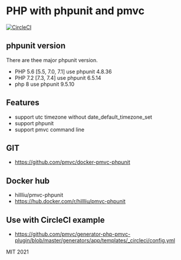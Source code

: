 PHP with phpunit and pmvc
======

[![CircleCI](https://circleci.com/gh/pmvc/docker-pmvc-phpunit/tree/main.svg?style=svg)](https://circleci.com/gh/pmvc/docker-pmvc-phpunit/tree/main)

## phpunit version

There are thee major phpunit version.
* PHP 5.6 [5.5, 7.0, 7.1] use phpunit 4.8.36
* PHP 7.2 [7.3, 7.4] use phpunit 6.5.14
* php 8 use phpunit 9.5.10

## Features
* support utc timezone without date_default_timezone_set
* support phpunit
* support pmvc command line

## GIT
   * https://github.com/pmvc/docker-pmvc-phpunit

## Docker hub
   * hillliu/pmvc-phpunit
   * https://hub.docker.com/r/hillliu/pmvc-phpunit

## Use with CircleCI example
   * https://github.com/pmvc/generator-php-pmvc-plugin/blob/master/generators/app/templates/_circleci/config.yml

MIT 2021
